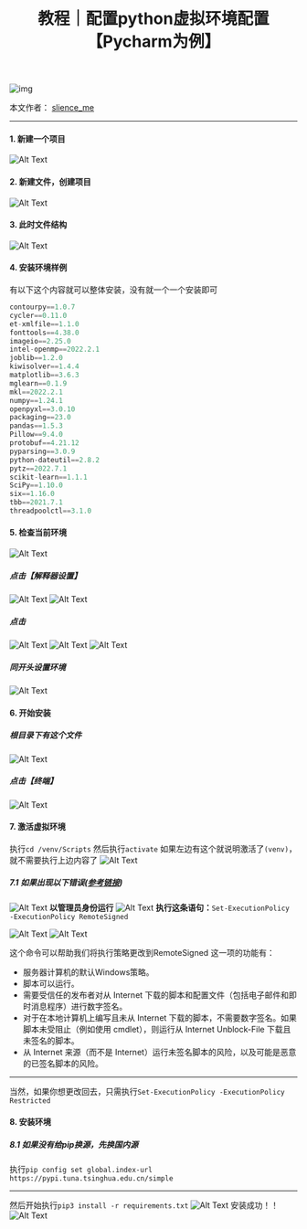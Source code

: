 ﻿---
layout: post
title: 教程｜配置python虚拟环境配置【Pycharm为例】
categories: [教程]
description: 配置python虚拟环境配置【Pycharm为例】
keywords: 教程
mermaid: false
sequence: false
flow: false
mathjax: false
mindmap: false
mindmap2: false
---

![img](/images/posts/logo_slienceme3.png)

本文作者： [slience_me](https://slienceme.cn/)

---

#### 1. 新建一个项目
![Alt Text](/images/posts/c8979d78c8b74cf19379c94a03f7f03f.png)
#### 2. 新建文件，创建项目
![Alt Text](/images/posts/f08bb247f0434e2c891de1a0f33dfb36.png)
#### 3. 此时文件结构
![Alt Text](/images/posts/8f1b635618f949628c2c5b371cfaf26a.png)
#### 4. 安装环境样例
有以下这个内容就可以整体安装，没有就一个一个安装即可
```python
contourpy==1.0.7
cycler==0.11.0
et-xmlfile==1.1.0
fonttools==4.38.0
imageio==2.25.0
intel-openmp==2022.2.1
joblib==1.2.0
kiwisolver==1.4.4
matplotlib==3.6.3
mglearn==0.1.9
mkl==2022.2.1
numpy==1.24.1
openpyxl==3.0.10
packaging==23.0
pandas==1.5.3
Pillow==9.4.0
protobuf==4.21.12
pyparsing==3.0.9
python-dateutil==2.8.2
pytz==2022.7.1
scikit-learn==1.1.1
SciPy==1.10.0
six==1.16.0
tbb==2021.7.1
threadpoolctl==3.1.0
```
#### 5. 检查当前环境
![Alt Text](/images/posts/ced7db5ebb25466580b82bcaf04f852d.png)
##### 点击【解释器设置】
![Alt Text](/images/posts/9903f366d7a642eea79866befe5ee39b.png)
![Alt Text](/images/posts/c082c197b8df463b867dc2dca3a49f69.png)
##### 点击
![Alt Text](/images/posts/0ec15aee6bb8420d857701e0028649b9.png)
![Alt Text](/images/posts/9ef788ee30284d1e95f8c02b64bcbc10.png)
![Alt Text](/images/posts/7f60133979204245a470428ed33ad8ca.png)
##### 同开头设置环境
![Alt Text](/images/posts/723da72caa954c34b7a31d5e29fb3b0a.png)
#### 6. 开始安装
##### 根目录下有这个文件
![Alt Text](/images/posts/76d3df32c1f5400195b957fe0bd9e1dd.png)
##### 点击【终端】
![Alt Text](/images/posts/7159afd22f7a474abbc3fb7f7806e2c9.png)
#### 7. 激活虚拟环境
执行`cd /venv/Scripts`
然后执行`activate`
如果左边有这个就说明激活了`(venv)`，就不需要执行上边内容了
![Alt Text](/images/posts/119ddbee349c4489b42d3394f392949a.png)

##### 7.1 如果出现以下错误([参考链接](https://blog.csdn.net/e5pool/article/details/126052861))
![Alt Text](/images/posts/bf2118e5b2784240b947b0b053e50633.png)
 **以管理员身份运行**
![Alt Text](/images/posts/d81a776b6c7342228caefc59b8b10431.png)
**执行这条语句：**`Set-ExecutionPolicy -ExecutionPolicy RemoteSigned`

![Alt Text](/images/posts/fd65d57fc9d043b489a9c3e507c59806.png)
![Alt Text](/images/posts/0c91e3991b7b452d9b1a17ad2b484276.png)

这个命令可以帮助我们将执行策略更改到RemoteSigned
这一项的功能有：
- 服务器计算机的默认Windows策略。
- 脚本可以运行。
- 需要受信任的发布者对从 Internet 下载的脚本和配置文件（包括电子邮件和即时消息程序）进行数字签名。
- 对于在本地计算机上编写且未从 Internet 下载的脚本，不需要数字签名。如果脚本未受阻止（例如使用 cmdlet），则运行从 Internet Unblock-File 下载且未签名的脚本。
- 从 Internet 来源（而不是 Internet）运行未签名脚本的风险，以及可能是恶意的已签名脚本的风险。

---
当然，如果你想更改回去，只需执行`Set-ExecutionPolicy -ExecutionPolicy Restricted`

#### 8. 安装环境
##### 8.1 如果没有给pip换源，先换国内源
执行`pip config set global.index-url https://pypi.tuna.tsinghua.edu.cn/simple`

---

然后开始执行`pip3 install -r requirements.txt`
![Alt Text](/images/posts/793fcc481ce548eda4deab91762c6d5b.png)
安装成功！！
![Alt Text](/images/posts/f8290423b6884a00be3cb72387cddce7.png)

